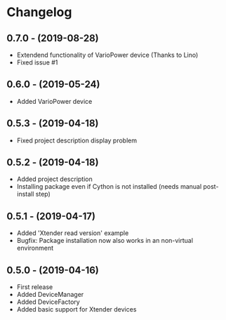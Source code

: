 # Changelog

## 0.7.0 - (2019-08-28)
- Extendend functionality of VarioPower device (Thanks to Lino)
- Fixed issue #1

## 0.6.0 - (2019-05-24)
- Added VarioPower device

## 0.5.3 - (2019-04-18)
- Fixed project description display problem

## 0.5.2 - (2019-04-18)
- Added project description
- Installing package even if Cython is not installed (needs manual post-install step)

## 0.5.1 - (2019-04-17)
- Added 'Xtender read version' example
- Bugfix: Package installation now also works in an non-virtual environment

## 0.5.0 - (2019-04-16)
- First release
- Added DeviceManager
- Added DeviceFactory
- Added basic support for Xtender devices
